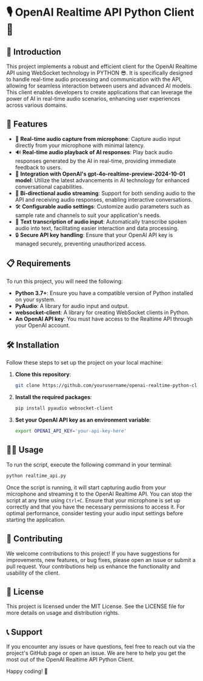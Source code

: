 # 🎙️ OpenAI Realtime API Python Client 🤖

## 🌟 Introduction

This project implements a robust and efficient client for the OpenAI Realtime API using WebSocket technology in PYTHON 😎. It is specifically designed to handle real-time audio processing and communication with the API, allowing for seamless interaction between users and advanced AI models. This client enables developers to create applications that can leverage the power of AI in real-time audio scenarios, enhancing user experiences across various domains.

## 🚀 Features

- 🎤 **Real-time audio capture from microphone**: Capture audio input directly from your microphone with minimal latency.
- 🔊 **Real-time audio playback of AI responses**: Play back audio responses generated by the AI in real-time, providing immediate feedback to users.
- 🧠 **Integration with OpenAI's gpt-4o-realtime-preview-2024-10-01 model**: Utilize the latest advancements in AI technology for enhanced conversational capabilities.
- 🔄 **Bi-directional audio streaming**: Support for both sending audio to the API and receiving audio responses, enabling interactive conversations.
- 🛠️ **Configurable audio settings**: Customize audio parameters such as sample rate and channels to suit your application's needs.
- 📝 **Text transcription of audio input**: Automatically transcribe spoken audio into text, facilitating easier interaction and data processing.
- 🔒 **Secure API key handling**: Ensure that your OpenAI API key is managed securely, preventing unauthorized access.

## 📋 Requirements

To run this project, you will need the following:

- **Python 3.7+**: Ensure you have a compatible version of Python installed on your system.
- **PyAudio**: A library for audio input and output.
- **websocket-client**: A library for creating WebSocket clients in Python.
- **An OpenAI API key**: You must have access to the Realtime API through your OpenAI account.

## 🛠️ Installation

Follow these steps to set up the project on your local machine:

1. **Clone this repository**:
   ```bash
   git clone https://github.com/yourusername/openai-realtime-python-client.git
   ```

2. **Install the required packages**:
   ```bash
   pip install pyaudio websocket-client
   ```

3. **Set your OpenAI API key as an environment variable**:
   ```bash
   export OPENAI_API_KEY='your-api-key-here'
   ```

## 🏃‍♂️ Usage

To run the script, execute the following command in your terminal:
   ```bash
   python realtime_api.py
   ```

Once the script is running, it will start capturing audio from your microphone and streaming it to the OpenAI Realtime API. You can stop the script at any time using `Ctrl+C`. Ensure that your microphone is set up correctly and that you have the necessary permissions to access it. For optimal performance, consider testing your audio input settings before starting the application.

## 📄 Contributing

We welcome contributions to this project! If you have suggestions for improvements, new features, or bug fixes, please open an issue or submit a pull request. Your contributions help us enhance the functionality and usability of the client.

## 📄 License

This project is licensed under the MIT License. See the LICENSE file for more details on usage and distribution rights.

## 📞 Support

If you encounter any issues or have questions, feel free to reach out via the project's GitHub page or open an issue. We are here to help you get the most out of the OpenAI Realtime API Python Client.

Happy coding! 🎉
